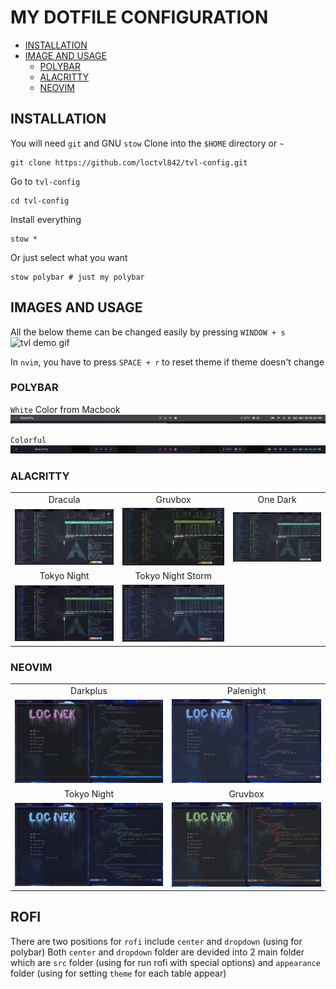 # MY DOTFILE CONFIGURATION

- [INSTALLATION](#INSTALLATION)
- [IMAGE AND USAGE](#image-and-usage)
  - [POLYBAR](#polybar)
  - [ALACRITTY](#alacritty)
  - [NEOVIM](#neovim)

## INSTALLATION

You will need `git` and GNU `stow`
Clone into the `$HOME` directory or `~`

```
git clone https://github.com/loctvl842/tvl-config.git
```

Go to `tvl-config`

```
cd tvl-config
```

Install everything

```
stow *
```

Or just select what you want

```
stow polybar # just my polybar
```

## IMAGES AND USAGE

All the below theme can be changed easily by pressing `WINDOW + s`
![tvl demo gif](./gallery/changeTheme.gif)

In `nvim`, you have to press `SPACE + r` to reset theme if theme doesn't change

### POLYBAR

`White` Color from Macbook
![tvl white](./gallery/polybar/white.png)

`Colorful`
![tvl colorful](./gallery/polybar/colorful.png)

### ALACRITTY

|                                                   |                                                         |                                               |
| :-----------------------------------------------: | :-----------------------------------------------------: | :-------------------------------------------: |
|                      Dracula                      |                         Gruvbox                         |                   One Dark                    |
|   <img src="./gallery/alacritty/dracula.png" />   |      <img src="./gallery/alacritty/gruvbox.png" />      | <img src="./gallery/alacritty/onedark.png" /> |
|                    Tokyo Night                    |                    Tokyo Night Storm                    |                                               |
| <img src="./gallery/alacritty/tokyo-night.png" /> | <img src="./gallery/alacritty/tokyo-night-storm.png" /> |                                               |

### NEOVIM

|                                                |                                              |
| :--------------------------------------------: | :------------------------------------------: |
|                    Darkplus                    |                  Palenight                   |
|  <img src="./gallery/neovim/darkplus.png" />   | <img src="./gallery/neovim/palenight.png" /> |
|                  Tokyo Night                   |                   Gruvbox                    |
| <img src="./gallery/neovim/tokyo-night.png" /> |  <img src="./gallery/neovim/gruvbox.png" />  |

## ROFI

There are two positions for `rofi` include `center` and `dropdown` (using for polybar)
Both `center` and `dropdown` folder are devided into 2 main folder which are `src` folder (using for run rofi with special options) and `appearance` folder (using for setting `theme` for each table appear)
